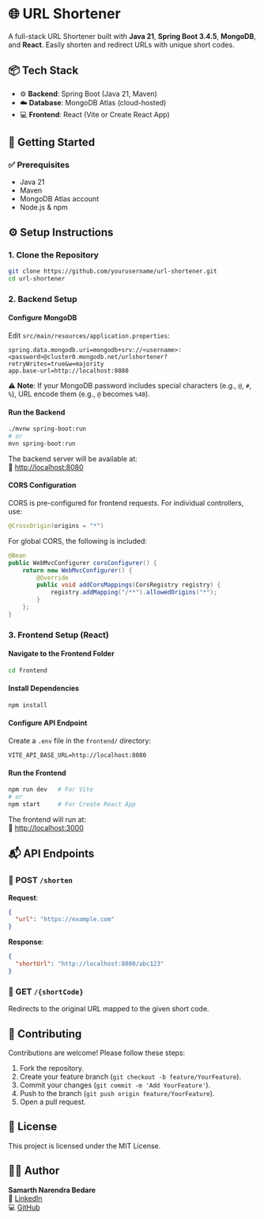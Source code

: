 # 🌐 URL Shortener

A full-stack URL Shortener built with **Java 21**, **Spring Boot 3.4.5**, **MongoDB**, and **React**. Easily shorten and redirect URLs with unique short codes.

## 📦 Tech Stack

- ⚙️ **Backend**: Spring Boot (Java 21, Maven)
- ☁️ **Database**: MongoDB Atlas (cloud-hosted)
- 💻 **Frontend**: React (Vite or Create React App)

## 🚀 Getting Started

### ✅ Prerequisites

- Java 21
- Maven
- MongoDB Atlas account
- Node.js & npm

## ⚙️ Setup Instructions

### 1. Clone the Repository

```bash
git clone https://github.com/yourusername/url-shortener.git
cd url-shortener
```

### 2. Backend Setup

#### Configure MongoDB
Edit `src/main/resources/application.properties`:

```properties
spring.data.mongodb.uri=mongodb+srv://<username>:<password>@cluster0.mongodb.net/urlshortener?retryWrites=true&w=majority
app.base-url=http://localhost:8080
```

⚠️ **Note**: If your MongoDB password includes special characters (e.g., `@`, `#`, `%`), URL encode them (e.g., `@` becomes `%40`).

#### Run the Backend
```bash
./mvnw spring-boot:run
# or
mvn spring-boot:run
```

The backend server will be available at:  
🔗 [http://localhost:8080](http://localhost:8080)

#### CORS Configuration
CORS is pre-configured for frontend requests. For individual controllers, use:

```java
@CrossOrigin(origins = "*")
```

For global CORS, the following is included:

```java
@Bean
public WebMvcConfigurer corsConfigurer() {
    return new WebMvcConfigurer() {
        @Override
        public void addCorsMappings(CorsRegistry registry) {
            registry.addMapping("/**").allowedOrigins("*");
        }
    };
}
```

### 3. Frontend Setup (React)

#### Navigate to the Frontend Folder
```bash
cd frontend
```

#### Install Dependencies
```bash
npm install
```

#### Configure API Endpoint
Create a `.env` file in the `frontend/` directory:

```env
VITE_API_BASE_URL=http://localhost:8080
```

#### Run the Frontend
```bash
npm run dev   # For Vite
# or
npm start     # For Create React App
```

The frontend will run at:  
🔗 [http://localhost:3000](http://localhost:3000)

## 📬 API Endpoints

### 🔹 POST `/shorten`
**Request**:
```json
{
  "url": "https://example.com"
}
```

**Response**:
```json
{
  "shortUrl": "http://localhost:8080/abc123"
}
```

### 🔹 GET `/{shortCode}`
Redirects to the original URL mapped to the given short code.

## 🤝 Contributing

Contributions are welcome! Please follow these steps:
1. Fork the repository.
2. Create your feature branch (`git checkout -b feature/YourFeature`).
3. Commit your changes (`git commit -m 'Add YourFeature'`).
4. Push to the branch (`git push origin feature/YourFeature`).
5. Open a pull request.

## 📄 License

This project is licensed under the MIT License.

## 👨‍💻 Author

**Samarth Narendra Bedare**  
🔗 [LinkedIn](https://linkedin.com/in/yourusername)  
💻 [GitHub](https://github.com/yourusername)